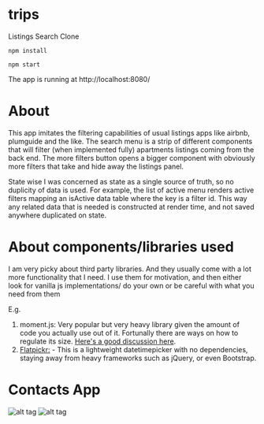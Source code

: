 # trips
Listings Search Clone

```
npm install
```

```
npm start
```

The app is running at http://localhost:8080/

# About

This app imitates the filtering capabilities of usual listings apps like airbnb, plumguide and the like. The search menu is a strip of different components that will filter (when implemented fully) apartments listings coming from the back end. The more filters button opens a bigger component with obviously more filters that take and hide away the listings panel.

State wise I was concerned as state as a single source of truth, so no duplicity of data is used. For example, the list of active menu renders active filters mapping an isActive data table where the key is a filter id. This way any related data that is needed is constructed at render time, and not saved anywhere duplicated on state.

# About components/libraries used

I am very picky about third party libraries. And they usually come with a lot more functionality that I need. I use them for motivation, and then either look for vanilla js implementations/ do your own or be careful with what you need from them

E.g.
1. moment.js: Very popular but very heavy library given the amount of code you actually use out of it. Fortunally there are ways on how to regulate its size. 
[Here's a good discussion here](https://github.com/moment/moment/issues/2373).
2. [Flatpickr:](https://chmln.github.io/flatpickr) - This is a lightweight datetimepicker with no dependencies, staying away from heavy frameworks such as jQuery, or even Bootstrap.

# Contacts App

![alt tag](http://assets.fincaspace.com/img/trips_screen_1.jpg)
![alt tag](http://assets.fincaspace.com/img/trips_screen_2.jpg)
